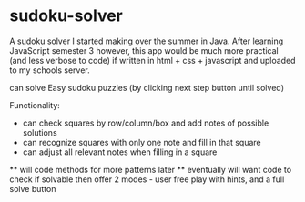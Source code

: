 # sudoku-solver
A sudoku solver I started making over the summer in Java.
After learning JavaScript semester 3 however, this app would be much more practical (and less verbose to code) if written in html + css + javascript and uploaded to my schools server.

can solve Easy sudoku puzzles (by clicking next step button until solved)

Functionality:
- can check squares by row/column/box and add notes of possible solutions
- can recognize squares with only one note and fill in that square
- can adjust all relevant notes when filling in a square

** will code methods for more patterns later
** eventually will want code to check if solvable then offer 2 modes - user free play with hints, and a full solve button

